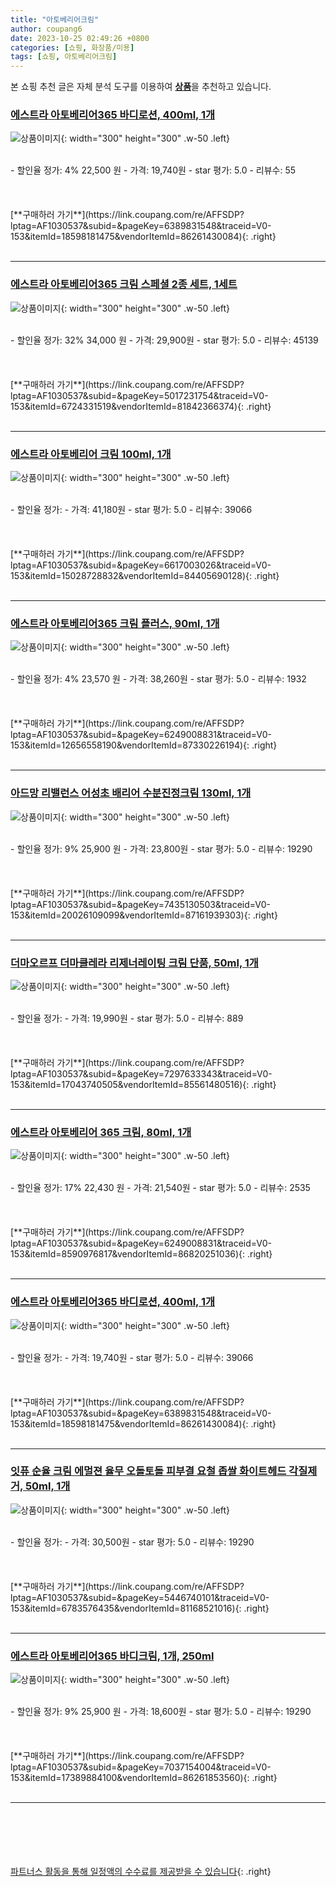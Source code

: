 ```yaml
---
title: "아토베리어크림"
author: coupang6
date: 2023-10-25 02:49:26 +0800
categories: [쇼핑, 화장품/미용]
tags: [쇼핑, 아토베리어크림]
---
```


본 쇼핑 추천 글은 자체 분석 도구를 이용하여 [**상품**](https://link.coupang.com/a/bao1ui)을 추천하고 있습니다.

### [에스트라 아토베리어365 바디로션, 400ml, 1개](https://link.coupang.com/re/AFFSDP?lptag=AF1030537&subid=&pageKey=6389831548&traceid=V0-153&itemId=18598181475&vendorItemId=86261430084)

![상품이미지](https://thumbnail6.coupangcdn.com/thumbnails/remote/230x230ex/image/retail/images/2023/06/13/11/0/20636a8f-382f-4cd0-ac73-54ae22e75df2.jpg){: width="300" height="300" .w-50 .left}


<br>
- 할인율 정가: 4%  22,500   원
- 가격: 19,740원
- star 평가: 5.0
- 리뷰수: 55
<br>
<br>
<br>
<br>
[**구매하러 가기**](https://link.coupang.com/re/AFFSDP?lptag=AF1030537&subid=&pageKey=6389831548&traceid=V0-153&itemId=18598181475&vendorItemId=86261430084){: .right}
<br>
<br>

---

### [에스트라 아토베리어365 크림 스페셜 2종 세트, 1세트](https://link.coupang.com/re/AFFSDP?lptag=AF1030537&subid=&pageKey=5017231754&traceid=V0-153&itemId=6724331519&vendorItemId=81842366374)

![상품이미지](https://thumbnail7.coupangcdn.com/thumbnails/remote/230x230ex/image/vendor_inventory/cc57/32d15705db815882db188551bcc83bd3d39c6d11436a6a8549bb42d581ee.png){: width="300" height="300" .w-50 .left}


<br>
- 할인율 정가: 32%  34,000   원
- 가격: 29,900원
- star 평가: 5.0
- 리뷰수: 45139
<br>
<br>
<br>
<br>
[**구매하러 가기**](https://link.coupang.com/re/AFFSDP?lptag=AF1030537&subid=&pageKey=5017231754&traceid=V0-153&itemId=6724331519&vendorItemId=81842366374){: .right}
<br>
<br>

---

### [에스트라 아토베리어 크림 100ml, 1개](https://link.coupang.com/re/AFFSDP?lptag=AF1030537&subid=&pageKey=6617003026&traceid=V0-153&itemId=15028728832&vendorItemId=84405690128)

![상품이미지](https://thumbnail10.coupangcdn.com/thumbnails/remote/230x230ex/image/vendor_inventory/87f6/517955d2addb4633b8d23bdd86a45d18c66ecd4b5c062c96b85a41db5bd3.png){: width="300" height="300" .w-50 .left}


<br>
- 할인율 정가: 
- 가격: 41,180원
- star 평가: 5.0
- 리뷰수: 39066
<br>
<br>
<br>
<br>
[**구매하러 가기**](https://link.coupang.com/re/AFFSDP?lptag=AF1030537&subid=&pageKey=6617003026&traceid=V0-153&itemId=15028728832&vendorItemId=84405690128){: .right}
<br>
<br>

---

### [에스트라 아토베리어365 크림 플러스, 90ml, 1개](https://link.coupang.com/re/AFFSDP?lptag=AF1030537&subid=&pageKey=6249008831&traceid=V0-153&itemId=12656558190&vendorItemId=87330226194)

![상품이미지](https://thumbnail8.coupangcdn.com/thumbnails/remote/230x230ex/image/vendor_inventory/db0a/093130ea810f6361b4829bae085a07dc5f96801538e294e1d93c51f578c3.jpg){: width="300" height="300" .w-50 .left}


<br>
- 할인율 정가: 4%  23,570   원
- 가격: 38,260원
- star 평가: 5.0
- 리뷰수: 1932
<br>
<br>
<br>
<br>
[**구매하러 가기**](https://link.coupang.com/re/AFFSDP?lptag=AF1030537&subid=&pageKey=6249008831&traceid=V0-153&itemId=12656558190&vendorItemId=87330226194){: .right}
<br>
<br>

---

### [아드망 리밸런스 어성초 배리어 수분진정크림 130ml, 1개](https://link.coupang.com/re/AFFSDP?lptag=AF1030537&subid=&pageKey=7435130503&traceid=V0-153&itemId=20026109099&vendorItemId=87161939303)

![상품이미지](https://thumbnail9.coupangcdn.com/thumbnails/remote/230x230ex/image/vendor_inventory/b884/19be0f4e42feaf9782c9e827c15446d8ce562445e9cbc5d752caa7889e30.jpg){: width="300" height="300" .w-50 .left}


<br>
- 할인율 정가: 9%  25,900   원
- 가격: 23,800원
- star 평가: 5.0
- 리뷰수: 19290
<br>
<br>
<br>
<br>
[**구매하러 가기**](https://link.coupang.com/re/AFFSDP?lptag=AF1030537&subid=&pageKey=7435130503&traceid=V0-153&itemId=20026109099&vendorItemId=87161939303){: .right}
<br>
<br>

---

### [더마오르프 더마클레라 리제너레이팅 크림 단품, 50ml, 1개](https://link.coupang.com/re/AFFSDP?lptag=AF1030537&subid=&pageKey=7297633343&traceid=V0-153&itemId=17043740505&vendorItemId=85561480516)

![상품이미지](https://thumbnail7.coupangcdn.com/thumbnails/remote/230x230ex/image/retail/images/7558835059837868-b292e5bf-fdee-4560-8a76-289ec1289d53.jpg){: width="300" height="300" .w-50 .left}


<br>
- 할인율 정가: 
- 가격: 19,990원
- star 평가: 5.0
- 리뷰수: 889
<br>
<br>
<br>
<br>
[**구매하러 가기**](https://link.coupang.com/re/AFFSDP?lptag=AF1030537&subid=&pageKey=7297633343&traceid=V0-153&itemId=17043740505&vendorItemId=85561480516){: .right}
<br>
<br>

---

### [에스트라 아토베리어 365 크림, 80ml, 1개](https://link.coupang.com/re/AFFSDP?lptag=AF1030537&subid=&pageKey=6249008831&traceid=V0-153&itemId=8590976817&vendorItemId=86820251036)

![상품이미지](https://thumbnail7.coupangcdn.com/thumbnails/remote/230x230ex/image/vendor_inventory/16d4/41caca7b5a1328371190e17c47108ca3b1dba423eaf7ea4ce0cfd4b3a139.jpg){: width="300" height="300" .w-50 .left}


<br>
- 할인율 정가: 17%  22,430   원
- 가격: 21,540원
- star 평가: 5.0
- 리뷰수: 2535
<br>
<br>
<br>
<br>
[**구매하러 가기**](https://link.coupang.com/re/AFFSDP?lptag=AF1030537&subid=&pageKey=6249008831&traceid=V0-153&itemId=8590976817&vendorItemId=86820251036){: .right}
<br>
<br>

---

### [에스트라 아토베리어365 바디로션, 400ml, 1개](https://link.coupang.com/re/AFFSDP?lptag=AF1030537&subid=&pageKey=6389831548&traceid=V0-153&itemId=18598181475&vendorItemId=86261430084)

![상품이미지](https://thumbnail6.coupangcdn.com/thumbnails/remote/230x230ex/image/retail/images/2023/06/13/11/0/20636a8f-382f-4cd0-ac73-54ae22e75df2.jpg){: width="300" height="300" .w-50 .left}


<br>
- 할인율 정가: 
- 가격: 19,740원
- star 평가: 5.0
- 리뷰수: 39066
<br>
<br>
<br>
<br>
[**구매하러 가기**](https://link.coupang.com/re/AFFSDP?lptag=AF1030537&subid=&pageKey=6389831548&traceid=V0-153&itemId=18598181475&vendorItemId=86261430084){: .right}
<br>
<br>

---

### [잇퓨 순율 크림 에멀젼 율무 오돌토돌 피부결 요철 좁쌀 화이트헤드 각질제거, 50ml, 1개](https://link.coupang.com/re/AFFSDP?lptag=AF1030537&subid=&pageKey=5446740101&traceid=V0-153&itemId=6783576435&vendorItemId=81168521016)

![상품이미지](https://thumbnail6.coupangcdn.com/thumbnails/remote/230x230ex/image/vendor_inventory/7410/06fc7f9c4606a22ce8dddc766dddc291881c76c8e682b49f341badb71b64.jpg){: width="300" height="300" .w-50 .left}


<br>
- 할인율 정가: 
- 가격: 30,500원
- star 평가: 5.0
- 리뷰수: 19290
<br>
<br>
<br>
<br>
[**구매하러 가기**](https://link.coupang.com/re/AFFSDP?lptag=AF1030537&subid=&pageKey=5446740101&traceid=V0-153&itemId=6783576435&vendorItemId=81168521016){: .right}
<br>
<br>

---

### [에스트라 아토베리어365 바디크림, 1개, 250ml](https://link.coupang.com/re/AFFSDP?lptag=AF1030537&subid=&pageKey=7037154004&traceid=V0-153&itemId=17389884100&vendorItemId=86261853560)

![상품이미지](https://thumbnail6.coupangcdn.com/thumbnails/remote/230x230ex/image/rs_quotation_api/wzmbcoiq/509a01b9370f4daeae2d002adfff39ac.jpg){: width="300" height="300" .w-50 .left}


<br>
- 할인율 정가: 9%  25,900   원
- 가격: 18,600원
- star 평가: 5.0
- 리뷰수: 19290
<br>
<br>
<br>
<br>
[**구매하러 가기**](https://link.coupang.com/re/AFFSDP?lptag=AF1030537&subid=&pageKey=7037154004&traceid=V0-153&itemId=17389884100&vendorItemId=86261853560){: .right}
<br>
<br>

---
<br><br><br><br><br> [파트너스 활동을 통해 일정액의 수수료를 제공받을 수 있습니다](https://link.coupang.com/a/bao1ui){: .right}
